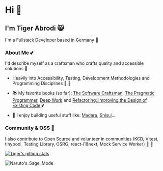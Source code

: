# Hi 👋

## I'm Tiger Abrodi 😸

I'm a Fullstack Developer based in Germany 🌳

### About Me 💕

I'd describe myself as a craftsman who crafts quality and accessible solutions 🌠

- Heavily into Accessibility, Testing, Development Methodologies and Programming Disciplines 👏 💪

- 📚 My favorite books (so far): [The Software Craftsman](https://www.goodreads.com/book/show/23215733-the-software-craftsman), [The Pragmatic Programmer](https://www.goodreads.com/book/show/4099.The_Pragmatic_Programmer), [Deep Work](https://www.goodreads.com/book/show/25744928-deep-work) and [Refactoring: Improving the Design of Existing Code](https://www.goodreads.com/book/show/44936.Refactoring) 💕

- 🔨 I enjoy building useful stuff like: [Madara](https://github.com/tigerabrodi/Madara), [Shisui](https://github.com/tigerabrodi/shisui)...

### Community & OSS 🥰

I also contribute to Open Source and volunteer in communities (KCD, Vitest, tinypool, Testing Library, OSRG, react-i18next, Mock Service Worker) 🚀 💞

[![Tiger's github stats](https://github-readme-stats.vercel.app/api?username=tigerabrodi)](https://github.com/tigerabrodi)

![Naruto's_Sage_Mode](https://user-images.githubusercontent.com/49603590/137616283-f92bf83d-43a8-496f-91ec-a98595450ba5.png)
